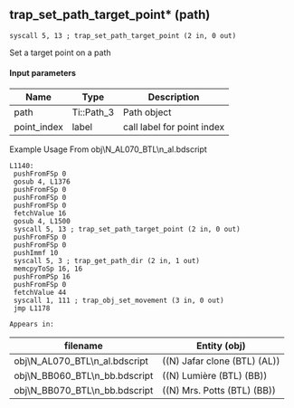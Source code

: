 ## trap_set_path_target_point* (path)

`syscall 5, 13 ; trap_set_path_target_point (2 in, 0 out)`

Set a target point on a path

#### Input parameters
| Name | Type | Description
|------|------|------------
| path   | Ti::Path_3   | Path object
| point_index   | label   | call label for point index


Example Usage From obj\N_AL070_BTL\n_al.bdscript
```plaintext
L1140:
 pushFromFSp 0
 gosub 4, L1376
 pushFromFSp 0
 pushFromFSp 0
 pushFromFSp 0
 fetchValue 16
 gosub 4, L1500
 syscall 5, 13 ; trap_set_path_target_point (2 in, 0 out)
 pushFromFSp 0
 pushFromFSp 0
 pushImmf 10
 syscall 5, 3 ; trap_get_path_dir (2 in, 1 out)
 memcpyToSp 16, 16
 pushFromPSp 16
 pushFromFSp 0
 fetchValue 44
 syscall 1, 111 ; trap_obj_set_movement (3 in, 0 out)
 jmp L1178
```





	Appears in:
| filename | Entity (obj)
|----------|-------------
| obj\N_AL070_BTL\n_al.bdscript       | ((N) Jafar clone (BTL) (AL))          
| obj\N_BB060_BTL\n_bb.bdscript       | ((N) Lumière (BTL) (BB))          
| obj\N_BB070_BTL\n_bb.bdscript       | ((N) Mrs. Potts (BTL) (BB))          



